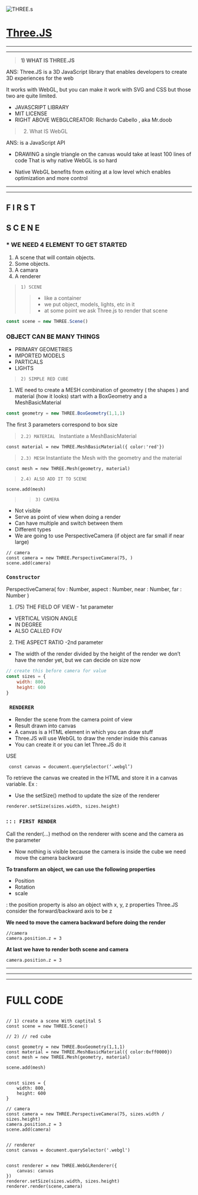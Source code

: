 ![THREE.s](https://upload.wikimedia.org/wikipedia/commons/thumb/3/3f/Three.js_Icon.svg/150px-Three.js_Icon.svg.png) 


#  **[Three.JS](https://threejs.org/)** 


___
---

> **1) WHAT IS THREE.JS**

ANS: Three.JS is  a 3D JavaScript library that enables developers to create 3D experiences for the web

It works with WebGL, but you can make it work with SVG and CSS but those two are quite limited.

* JAVASCRIPT LIBRARY 
* MIT LICENSE
* RIGHT ABOVE WEBGLCREATOR: Richardo Cabello , aka Mr.doob


>2.  What IS WebGL

ANS: is a JavaScript API 
* DRAWING a single triangle on the canvas would take at least 100 lines of code
That is why native WebGL is so hard

* Native WebGL benefits from exiting at a low level which enables optimization and more control

----
___
## F I R S T     
## S    C   E   N   E


### * WE NEED 4 ELEMENT TO GET STARTED

1) A scene that will contain objects.
2)  Some objects.
3) A camara
4) A renderer 

> `1) SCENE` 
 >>* like a container
>> * we put object, models, lights, etc in it
>> * at some point we ask Three.js to render that scene

```javascript
const scene = new THREE.Scene()
```

### OBJECT CAN BE MANY THINGS
* PRIMARY GEOMETRIES
* IMPORTED MODELS
* PARTICALS
* LIGHTS



> `2) SIMPLE RED CUBE `

1) WE need to create a MESH combination of geometry ( the shapes ) and material (how it looks) start with a BoxGeometry and a MeshBasicMaterial

```js
const geometry = new THREE.BoxGeometry(1,1,1)
```
The first 3 parameters correspond to box size



> `2.2) MATERIAL `
Instantiate a MeshBasicMaterial

```JS
const material = new THREE.MeshBasicMaterial({ color:'red'})

```

> `2.3) MESH`
Instantiate the Mesh with the geometry and the material

```JS
const mesh = new THREE.Mesh(geometry, material)

```
> `2.4) ALSO ADD IT TO SCENE`

```JS
scene.add(mesh)

```


>> `3) CAMERA`

* Not visible 
* Serve as point of view when doing a render
* Can have multiple and switch between them 
* Different types
* We are going to use PerspectiveCamera (if object are far small  if near large)

```JS
// camera
const camera = new THREE.PerspectiveCamera(75, )
scene.add(camera)
```



### `Constructor`
PerspectiveCamera( fov : Number, aspect : Number, near : Number, far : Number )

1) (75) THE FIELD OF VIEW - 1st parameter  	
* VERTICAL VISION ANGLE
* IN DEGREE
* ALSO CALLED FOV

2) THE ASPECT RATIO -2nd parameter
- The width of the render divided by the height of the render we don’t have the render yet, but we can decide on size now

```js
// create this before camera for value
const sizes = {
    width: 800,
    height: 600
}

```


### ` RENDERER`
* Render the scene from the camera point of view
* Result drawn into canvas
* A canvas is a HTML element in which you can draw stuff
* Three.JS will use WebGL to draw the render inside this canvas
* You can create it or you can let Three.JS do it

USE
```JS
 const canvas = document.querySelector(‘.webgl’)
```
To retrieve the canvas we created in the HTML and store it in  a canvas variable. 
Ex : <canvas class=”webgl”>          <canvas>

* Use the setSize() method to update the size of the renderer
```JS
renderer.setSize(sizes.width, sizes.height)

```

### : : `: FIRST RENDER`

Call the render(...) method on the renderer with scene and the camera as the parameter

* Now nothing is visible because the camera is inside the cube we need move the camera backward

**To transform an object, we can use the following properties**
* Position
* Rotation
* scale

: the position property is also an object with x, y, z properties Three.JS consider the forward/backward axis to be z


**We need to move the camera backward before doing the render**
```JS
//camera 
camera.position.z = 3
```


**At last we have to render both scene and camera**

```JS
camera.position.z = 3

```


---
___
---

# **FULL CODE**

```JS
 
// 1) create a scene With captital S
const scene = new THREE.Scene()
 
// 2) // red cube
 
const geometry = new THREE.BoxGeometry(1,1,1)
const material = new THREE.MeshBasicMaterial({ color:0xff0000})
const mesh = new THREE.Mesh(geometry, material)
 
scene.add(mesh)
 
 
const sizes = {
    width: 800,
    height: 600
}
 
// camera
const camera = new THREE.PerspectiveCamera(75, sizes.width / sizes.height)
camera.position.z = 3
scene.add(camera)
 
 
// renderer
const canvas = document.querySelector('.webgl')
 
 
const renderer = new THREE.WebGLRenderer({
    canvas: canvas
})
renderer.setSize(sizes.width, sizes.height)
renderer.render(scene,camera)


```